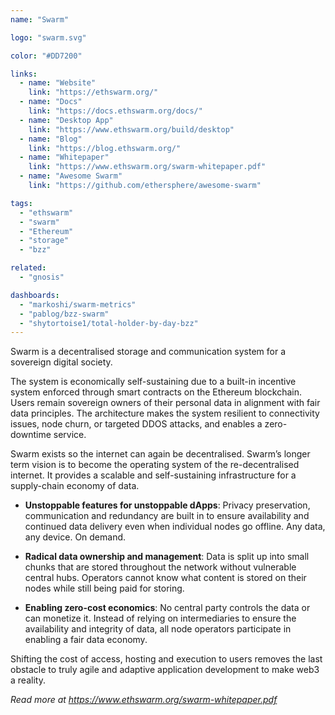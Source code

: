 ```yaml
---
name: "Swarm"

logo: "swarm.svg"

color: "#DD7200"

links:
  - name: "Website"
    link: "https://ethswarm.org/"
  - name: "Docs"
    link: "https://docs.ethswarm.org/docs/"
  - name: "Desktop App"
    link: "https://www.ethswarm.org/build/desktop"
  - name: "Blog"
    link: "https://blog.ethswarm.org/"
  - name: "Whitepaper"
    link: "https://www.ethswarm.org/swarm-whitepaper.pdf"
  - name: "Awesome Swarm"
    link: "https://github.com/ethersphere/awesome-swarm"

tags:
  - "ethswarm"
  - "swarm"
  - "Ethereum"
  - "storage"
  - "bzz"

related:
  - "gnosis"

dashboards:
  - "markoshi/swarm-metrics"
  - "pablog/bzz-swarm"
  - "shytortoise1/total-holder-by-day-bzz"
---
```


Swarm is a decentralised storage and communication system for a sovereign digital society.

The system is economically self-sustaining due to a built-in incentive system enforced through smart contracts on the Ethereum blockchain. Users remain sovereign owners of their personal data in alignment with fair data principles. The architecture makes the system resilient to connectivity issues, node churn, or targeted DDOS attacks, and enables a zero-downtime service.

Swarm exists so the internet can again be decentralised.
Swarm’s longer term vision is to become the operating system of the re-decentralised internet. It provides a scalable and self-sustaining infrastructure for a supply-chain economy of data.

- **Unstoppable features for unstoppable dApps**: Privacy preservation, communication and redundancy are built in to ensure availability and continued data delivery even when individual nodes go offline. Any data, any device. On demand.

- **Radical data ownership and management**: Data is split up into small chunks that are stored throughout the network without vulnerable central hubs. Operators cannot know what content is stored on their nodes while still being paid for storing.

- **Enabling zero-cost economics**: No central party controls the data or can monetize it. Instead of relying on intermediaries to ensure the availability and integrity of data, all node operators participate in enabling a fair data economy.

Shifting the cost of access, hosting and execution to users removes the last obstacle to truly agile and adaptive application development to make web3 a reality.

_Read more at https://www.ethswarm.org/swarm-whitepaper.pdf_
